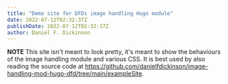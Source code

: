 ```yaml
---
title: "Demo site for DFDs image handling Hugo module"
date: 2022-07-12T02:32:37Z
publishDate: 2022-07-12T02:32:37Z
author: Daniel F. Dickinson
---
```


**NOTE** This site isn't meant to look pretty, it's meant to show the behaviours
of the image handling module and various CSS. It is best used by also reading the
source code at <https://github.com/danielfdickinson/image-handling-mod-hugo-dfd/tree/main/exampleSite>.
